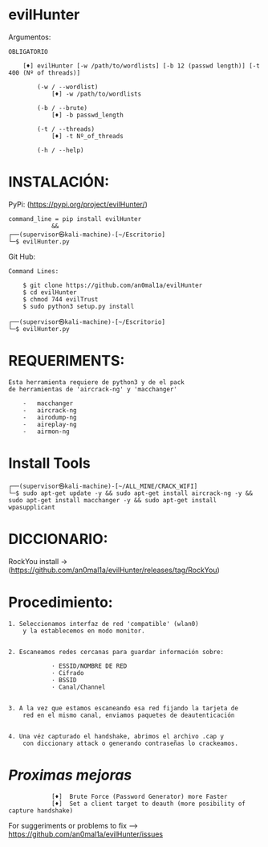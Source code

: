 # evilHunter


Argumentos:
    
    OBLIGATORIO
        
        [♦] evilHunter [-w /path/to/wordlists] [-b 12 (passwd length)] [-t 400 (Nº of threads)]
        
            (-w / --wordlist)
                [♦] -w /path/to/wordlists

            (-b / --brute)
                [♦] -b passwd_length

            (-t / --threads)
                [♦] -t Nº_of_threads

            (-h / --help)
              
# INSTALACIÓN:

PyPi: (https://pypi.org/project/evilHunter/)

    command_line = pip install evilHunter
                &&
    ┌──(supervisor㉿kali-machine)-[~/Escritorio]
    └─$ evilHunter.py 

Git Hub:

    Command Lines:
    
        $ git clone https://github.com/an0mal1a/evilHunter
        $ cd evilHunter
        $ chmod 744 evilTrust
        $ sudo python3 setup.py install
    
    ┌──(supervisor㉿kali-machine)-[~/Escritorio]
    └─$ evilHunter.py 

# REQUERIMENTS:

    Esta herramienta requiere de python3 y de el pack
    de herramientas de 'aircrack-ng' y 'macchanger'

        -   macchanger
        -   aircrack-ng
        -   airodump-ng
        -   aireplay-ng
        -   airmon-ng
        
    
# Install Tools
    ┌──(supervisor㉿kali-machine)-[~/ALL_MINE/CRACK_WIFI]
    └─$ sudo apt-get update -y && sudo apt-get install aircrack-ng -y && sudo apt-get install macchanger -y && sudo apt-get install wpasupplicant

               
# DICCIONARIO:
RockYou install -> (https://github.com/an0mal1a/evilHunter/releases/tag/RockYou)


# Procedimiento:

    1. Seleccionamos interfaz de red 'compatible' (wlan0) 
        y la establecemos en modo monitor.


    2. Escaneamos redes cercanas para guardar información sobre:

                · ESSID/NOMBRE DE RED
                · Cifrado
                · BSSID
                · Canal/Channel


    3. A la vez que estamos escaneando esa red fijando la tarjeta de
        red en el mismo canal, enviamos paquetes de deautenticación 
        

    4. Una véz capturado el handshake, abrimos el archivo .cap y
        con diccionary attack o generando contraseñas lo crackeamos.

# _Proximas mejoras_

                [♦]  Brute Force (Password Generator) more Faster
                [♦]  Set a client target to deauth (more posibility of capture handshake)

For suggeriments or problems to fix --> https://github.com/an0mal1a/evilHunter/issues
